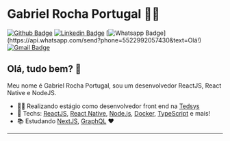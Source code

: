# Gabriel Rocha Portugal :man_technologist:

[![Github Badge](https://img.shields.io/badge/-Github-000?style=flat-square&logo=Github&logoColor=white&link=https://github.com/gabrielrportugal)](https://github.com/gabrielrportugal)
[![Linkedin Badge](https://img.shields.io/badge/-LinkedIn-blue?style=flat-square&logo=Linkedin&logoColor=white&link=https://www.linkedin.com/in/gabrielrportugal/)](https://www.linkedin.com/in/gabrielrportugal/)
[![Whatsapp Badge](https://img.shields.io/badge/-Whatsapp-4CA143?style=flat-square&labelColor=4CA143&logo=whatsapp&logoColor=white&link=https://api.whatsapp.com/send?phone=5522992057430&text=Olá!)](https://api.whatsapp.com/send?phone=5522992057430&text=Olá!)
[![Gmail Badge](https://img.shields.io/badge/-Gmail-c14438?style=flat-square&logo=Gmail&logoColor=white&link=mailto:gabrielrportugal@outlook.com)](mailto:gabrielrportugal@outlook.com)

## Olá, tudo bem? 👋

Meu nome é Gabriel Rocha Portugal, sou um desenvolvedor ReactJS, React Native e NodeJS.

- :office_worker: Realizando estágio como desenvolvedor front end na <a href="https://www.tedsys.com.br/">Tedsys<a/>
- :blue_heart: Techs: <a href="https://pt-br.reactjs.org//">ReactJS<a/>, <a href="https://reactnative.dev///">React Native<a/>, <a href="https://nodejs.org/en/">Node.js<a/>, <a href="https://www.docker.com/"> Docker<a/>, <a href="https://www.typescriptlang.org/"> TypeScript<a/> e mais!
- :books: Estudando <a href="https://nextjs.org/">NextJS<a/>, <a href="https://graphql.org/"> GraphQL<a/> :heart:

---
